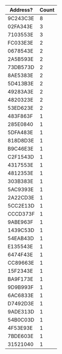 | Address? | Count |
|----------|-------|
| 9C243C3E | 8 |
| 02FA343E | 3 |
| 7103553E | 3 |
| FC033E3E | 2 |
| 0678543E | 2 |
| 2A5B593E | 2 |
| 73DB573D | 2 |
| 8AE5383E | 2 |
| 5D413B3E | 2 |
| 49283A3E | 2 |
| 4820323E | 2 |
| 53ED623E | 2 |
| 483F863F | 1 |
| 285E0840 | 1 |
| 5DFA483E | 1 |
| 818D8D3E | 1 |
| B9C46E3E | 1 |
| C2F1543D | 1 |
| 4317553E | 1 |
| 4812353E | 1 |
| 303B383E | 1 |
| 5AC9393E | 1 |
| 2A22CD3E | 1 |
| 5CC2E13D | 1 |
| CCCD373F | 1 |
| 9ABE963F | 1 |
| 1439C53D | 1 |
| 54EAB43D | 1 |
| E135543E | 1 |
| 6474F43E | 1 |
| CC89663E | 1 |
| 15F2343E | 1 |
| BA9F173E | 1 |
| 9D9B993F | 1 |
| 6AC6833E | 1 |
| D7492D3E | 1 |
| 9ADE313D | 1 |
| 54B0C03D | 1 |
| 4F53E93E | 1 |
| 7BDE603E | 1 |
| 31521040 | 1 |
